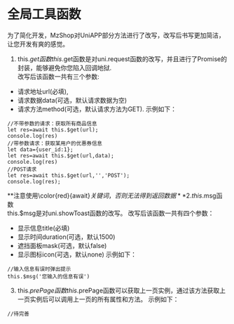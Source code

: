 全局工具函数
==========
为了简化开发，MzShop对UniAPP部分方法进行了改写，改写后书写更加简洁，让您开发有爽的感觉。
1. this.$get函数
this.$get函数是对uni.request函数的改写，并且进行了Promise的封装，能够避免你您陷入回调地狱.  
改写后该函数一共有三个参数:
+ 请求地址url(必填),
+ 请求数据data(可选，默认请求数据为空)
+ 请求方法method(可选，默认请求方法为GET). 
示例如下：
```
//不带参数的请求：获取所有商品信息
let res=await this.$get(url);
console.log(res)
//带参数请求：获取某用户的优惠券信息
let data={user_id:1};
let res=await this.$get(url,data);
console.log(res)
//POST请求
let res=await this.$get(url,'','POST');
console.log(res);

```
**注意使用\color{red}{await}$关键词，否则无法得到返回数据**
2. this.$msg函数  
this.$msg是对uni.showToast函数的改写。
改写后该函数一共有四个参数：
+ 显示信息title(必填)
+ 显示时间duration(可选，默认1500)
+ 遮挡面板mask(可选，默认false)
+ 显示图标icon(可选，默认none)
示例如下：
```
//输入信息有误时弹出提示
this.$msg('您输入的信息有误')
```
3. this.$prePage函数
this.$prePage函数可以获取上一页实例，通过该方法获取上一页实例后可以调用上一页的所有属性和方法。
示例如下：
```
//待完善
```